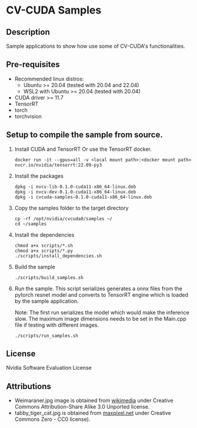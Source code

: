 # CV-CUDA Samples

## Description

Sample applications to show how use some of CV-CUDA's functionalities.

## Pre-requisites

- Recommended linux distros:
    - Ubuntu >= 20.04 (tested with 20.04 and 22.04)
    - WSL2 with Ubuntu >= 20.04 (tested with 20.04)
- CUDA driver >= 11.7
- TensorRT
- torch
- torchvision

## Setup to compile the sample from source.

1. Install CUDA and TensorRT Or use the TensorRT docker.

   ```
   docker run -it --gpus=all -v <local mount path>:<docker mount path> nvcr.io/nvidia/tensorrt:22.09-py3
   ```

2. Install the packages

   ```
   dpkg -i nvcv-lib-0.1.0-cuda11-x86_64-linux.deb
   dpkg -i nvcv-dev-0.1.0-cuda11-x86_64-linux.deb
   dpkg -i cvcuda-samples-0.1.0-cuda11-x86_64-linux.deb
   ```

3. Copy the samples folder to the target directory

   ```
   cp -rf /opt/nvidia/cvcuda0/samples ~/
   cd ~/samples
   ```

4. Install the dependencies

   ```
   chmod a+x scripts/*.sh
   chmod a+x scripts/*.py
   ./scripts/install_dependencies.sh
   ```

5. Build the sample

   ```
   ./scripts/build_samples.sh
   ```
6. Run the sample. This script serializes generates a onnx files from the pytorch resnet model and converts to TensorRT engine which is loaded by the sample application.

   Note: The first run serializes the model which would make the inference slow.
   The maximum image dimensions needs to be set in the Main.cpp file if testing with different images.

   ```
   ./scripts/run_samples.sh
   ```

## License

Nvidia Software Evaluation License

## Attributions

- Weimaraner.jpg image is obtained from [wikimedia](https://commons.wikimedia.org/wiki/File:Baegle_dwa.jpg) under Creative Commons Attribution-Share Alike 3.0 Unported license.
- tabby_tiger_cat.jpg is obtained from [maxpixel.net](https://www.maxpixel.net/Cute-Kitten-Cat-Tabby-Animals-Outdoors-Pets-1506960) under Creative Commons Zero - CC0 license).
